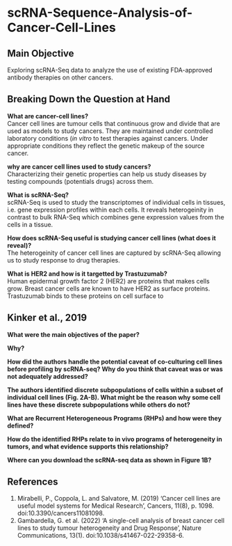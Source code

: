 # scRNA-Sequence-Analysis-of-Cancer-Cell-Lines
## Main Objective
Exploring scRNA-Seq data to analyze the use of existing FDA-approved antibody therapies on other cancers.

## Breaking Down the Question at Hand
**What are cancer-cell lines?**   
Cancer cell lines are tumour cells that continuous grow and divide that are used as models to study cancers. They are maintained under controlled laboratory conditions (*in vitro* to test therapies against cancers. Under appropriate conditions they reflect the genetic makeup of the source cancer. 

**why are cancer cell lines used to study cancers?**   
Characterizing their genetic properties can help us study diseases by testing compounds (potentials drugs) across them. 

**What is scRNA-Seq?**   
scRNA-Seq is used to study the transcriptomes of individual cells in tissues, i.e. gene expression profiles within each cells. It reveals heterogeinity in contrast to bulk RNA-Seq which combines gene expression values from the cells in a tissue.

**How does scRNA-Seq useful is studying cancer cell lines (what does it reveal)?**   
The heterogeinity of cancer cell lines are captured by scRNA-Seq allowing us to study response to drug therapies.

**What is HER2 and how is it targetted by Trastuzumab?**   
Human epidermal growth factor 2 (HER2) are proteins that makes cells grow. Breast cancer cells are known to have HER2 as surface proteins. Trastuzumab binds to these proteins on cell surface to 

## Kinker et al., 2019
**What were the main objectives of the paper?**

**Why?**

**How did the authors handle the potential caveat of co-culturing cell lines before profiling by scRNA-seq? Why do you think that caveat was or was not adequately addressed?**

**The authors identified discrete subpopulations of cells within a subset of individual cell lines (Fig. 2A-B). What might be the reason why some cell lines have these discrete subpopulations while others do not?**

**What are Recurrent Heterogeneous Programs (RHPs) and how were they defined?**

**How do the identified RHPs relate to in vivo programs of heterogeneity in tumors, and what evidence supports this relationship?**

**Where can you download the scRNA-seq data as shown in Figure 1B?**


## References
1. Mirabelli, P., Coppola, L. and Salvatore, M. (2019) ‘Cancer cell lines are useful model systems for Medical Research’, Cancers, 11(8), p. 1098. doi:10.3390/cancers11081098.
2. Gambardella, G. et al. (2022) ‘A single-cell analysis of breast cancer cell lines to study tumour heterogeneity and Drug Response’, Nature Communications, 13(1). doi:10.1038/s41467-022-29358-6. 


